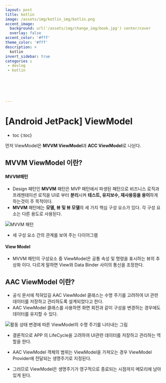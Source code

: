```yaml
---
layout: post
title: kotlin
image: /assets/img/kotlin_img/kotlin.png
accent_image: 
  background: url('/assets/img/change_img/book.jpg') center/cover
  overlay: false
accent_color: '#fff'
theme_color: '#fff'
description: >
  kotlin
invert_sidebar: true
categories :
 - devlog	
 - kotlin






---
```


# [Android JetPack] ViewModel



* toc
{:toc}


먼저 ViewModel은 **MVVM ViewModel**과 **ACC ViewModel**로 나뉜다.



## MVVM ViewModel 이란?

#### 	MVVM패턴

- Design 패턴인 **MVVM** 패턴은 MVP 패턴에서 파생된 패턴으로 비즈니스 로직과 프레젠테이션 로직을 UI로 부터 **분리**시켜 **테스트, 유지보수, 재사용등을 용이**하게 하는것이 주 목적이다.
- **MVVM** 패턴에는 **모델, 뷰 및 뷰 모델**의 세 가지 핵심 구성 요소가 있다. 각 구성 요소는 다른 용도로 사용된다.



![MVVM 패턴](https://learn.microsoft.com/ko-kr/dotnet/architecture/maui/media/mvvm-pattern.png)

- 세 구성 요소 간의 관계를 보여 주는 다이어그램

#### 	View Model

- MVVM 패턴의 구성요소 중 ViewModel은 공통 속성 및 명령을 표시하는 뷰의 추상화 이다. 다르게 말하면 View와 Data Binder 사이의 통신을 조정한다.



## AAC ViewModel 이란?

- 공식 문서에 적혀있길 AAC ViewModel 클래스는 수명 주기를 고려하여 UI 관련 데이터를 저장하고 관리하도록 설계되었다고 한다. 
- AAC ViewModel 클래스를 사용하면 화면 회전과 같이 구성을 변경하는 경우에도 데이터를 유지할 수 있다.

![활동 상태 변경에 따른 ViewModel의 수명 주기를 나타내는 그림](https://developer.android.com/static/images/topic/libraries/architecture/viewmodel-lifecycle.png?hl=ko)

- 결론적으로 APP 의 LifeCycle을 고려하여 UI관련 데이터를 저장하고 관리하는 역할을 한다.

- AAC ViewModel 객체의 범위는 ViewModel을 가져오는 경우 ViewModel Provider에 전달되는 생명주기로 지정된다. 
- 그러므로 ViewModel은 생명주기가 영구적으로 종료되는 시점까지 메모리에 남아있게 된다.